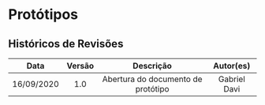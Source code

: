 # Protótipos

## Históricos de Revisões
|    Data    | Versão |         Descrição         |           Autor(es)            |
| :--------: | :----: | :-----------------------: | :----------------------------: |
| 16/09/2020 |  1.0   | Abertura do documento de protótipo  | Gabriel Davi |


